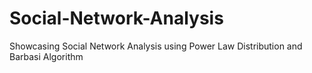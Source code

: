 # Social-Network-Analysis
Showcasing Social Network Analysis using Power Law Distribution and Barbasi Algorithm
